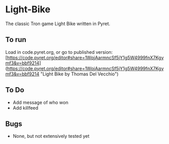 # Light-Bike
The classic Tron game Light Bike written in Pyret.

## To run
Load in code.pyret.org, or go to published version: [https://code.pyret.org/editor#share=1WpjAarmncSf5jY1g5W4999fnX7Kgymf3&v=bbf9214] (https://code.pyret.org/editor#share=1WpjAarmncSf5jY1g5W4999fnX7Kgymf3&v=bbf9214 "Light Bike by Thomas Del Vecchio")

## To Do
 - Add message of who won
 - Add killfeed
 
## Bugs
 - None, but not extensively tested yet
